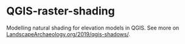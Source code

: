# QGIS-raster-shading
Modelling natural shading for elevation models in QGIS. See more on [LandscapeArchaeology.org/2019/qgis-shadows/](https://LandscapeArchaeology.org/2019/qgis-shadows/).
